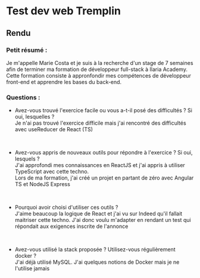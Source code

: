 # Test dev web Tremplin

## Rendu

### Petit résumé :
Je m'appelle Marie Costa et je suis à la recherche d'un stage de 7 semaines afin de terminer ma formation de développeur full-stack à Ilaria Academy. 
<br> Cette formation consiste à appronfondir mes compétences de développeur front-end et apprendre les bases du back-end. 


### Questions :
- Avez-vous trouvé l'exercice facile ou vous a-t-il posé des difficultés ? Si oui, lesquelles ? <br>
  Je n'ai pas trouvé l'exercice difficile mais j'ai rencontré des difficultés avec useReducer de React (TS)

   <br>

- Avez-vous appris de nouveaux outils pour répondre à l'exercice ? Si oui, lesquels ?<br>
  J'ai approfondi mes connaissances en ReactJS et j'ai appris à utiliser TypeScript avec cette techno. <br>
     Lors de ma formation, j'ai créé un projet en partant de zéro avec Angular TS et NodeJS Express
   
  <br>

- Pourquoi avoir choisi d'utiliser ces outils ?<br>
  J'aime beaucoup la logique de React et j'ai vu sur Indeed qu'il fallait maitriser cette techno. J'ai donc voulu m'adapter en rendant un test qui répondait aux exigences inscrite de l'annonce

  <br>

- Avez-vous utilisé la stack proposée ? Utilisez-vous régulièrement docker ?<br>
  J'ai déjà utilisé MySQL. J'ai quelques notions de Docker mais je ne l'utilise jamais
        
